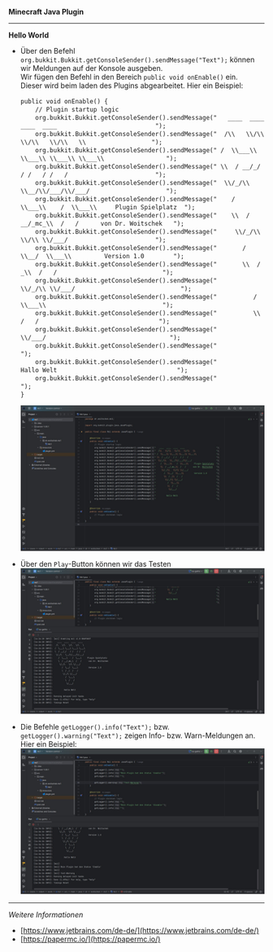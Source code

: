 **Minecraft Java Plugin**

---

**Hello World**

- Über den Befehl `org.bukkit.Bukkit.getConsoleSender().sendMessage("Text");` können wir Meldungen auf der Konsole ausgeben.<br/>Wir fügen den Befehl in den Bereich `public void onEnable()` ein.<br/>Dieser wird beim laden des Plugins abgearbeitet.
  Hier ein Beispiel:
  ```
  public void onEnable() {
      // Plugin startup logic
      org.bukkit.Bukkit.getConsoleSender().sendMessage("   ____  ____  ____  ____                           ");
      org.bukkit.Bukkit.getConsoleSender().sendMessage("  /\\   \\/\\   \\/\\   \\/\\   \\                  ");
      org.bukkit.Bukkit.getConsoleSender().sendMessage(" /  \\___\\ \\___\\ \\___\\ \\___\\                 ");
      org.bukkit.Bukkit.getConsoleSender().sendMessage(" \\  / __/_/   / /   / /   /                        ");
      org.bukkit.Bukkit.getConsoleSender().sendMessage("  \\/_/\\   \\__/\\/___/\\/___/                     ");
      org.bukkit.Bukkit.getConsoleSender().sendMessage("    /  \\___\\    /  \\___\\     Plugin Spielplatz  ");
      org.bukkit.Bukkit.getConsoleSender().sendMessage("    \\  / __/_mc_\\  /   /      von Dr. Woitschek   ");
      org.bukkit.Bukkit.getConsoleSender().sendMessage("     \\/_/\\   \\/\\ \\/___/                        ");
      org.bukkit.Bukkit.getConsoleSender().sendMessage("       /  \\__/  \\___\\         Version 1.0        ");
      org.bukkit.Bukkit.getConsoleSender().sendMessage("       \\  / _\\  /   /                             ");
      org.bukkit.Bukkit.getConsoleSender().sendMessage("        \\/_/\\ \\/___/                             ");
      org.bukkit.Bukkit.getConsoleSender().sendMessage("          /  \\___\\                                ");
      org.bukkit.Bukkit.getConsoleSender().sendMessage("          \\  /   /                                 ");
      org.bukkit.Bukkit.getConsoleSender().sendMessage("           \\/___/                                  ");
      org.bukkit.Bukkit.getConsoleSender().sendMessage("                                                    ");
      org.bukkit.Bukkit.getConsoleSender().sendMessage("         Hallo Welt                                 ");
      org.bukkit.Bukkit.getConsoleSender().sendMessage("                                                    ");
  }
  ```
  ![Screenshot](https://github.com/dr-woitschek/minecraft/blob/main/JavaEdition/Plugins/Level1-Hello-World/Bilder/IntelliJ_IDEA_01.jpg)

- Über den `Play`-Button können wir das Testen
  ![Screenshot](https://github.com/dr-woitschek/minecraft/blob/main/JavaEdition/Plugins/Level1-Hello-World/Bilder/IntelliJ_IDEA_02.jpg)

- Die Befehle `getLogger().info("Text");` bzw. `getLogger().warning("Text");` zeigen Info- bzw. Warn-Meldungen an.
  Hier ein Beispiel:
  ![Screenshot](https://github.com/dr-woitschek/minecraft/blob/main/JavaEdition/Plugins/Level1-Hello-World/Bilder/IntelliJ_IDEA_03.jpg)

---

_Weitere Informationen_
- [https://www.jetbrains.com/de-de/](https://www.jetbrains.com/de-de/)
- [https://papermc.io/](https://papermc.io/)
